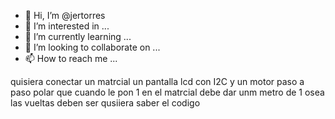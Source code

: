 - 👋 Hi, I’m @jertorres
- 👀 I’m interested in ...
- 🌱 I’m currently learning ...
- 💞️ I’m looking to collaborate on ...
- 📫 How to reach me ...

<!---
jertorres/jertorres is a ✨ special ✨ repository because its `README.md` (this file) appears on your GitHub profile.
You can click the Preview link to take a look at your changes.
--->
quisiera conectar un matrcial un pantalla lcd con I2C y un motor paso a paso polar que cuando le pon 1 en el matrcial debe dar unm metro de 1 osea las vueltas deben ser qusiiera saber el codigo
